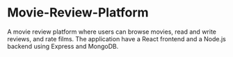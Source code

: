 # Movie-Review-Platform
 A movie review platform where users can browse movies, read and write reviews, and rate films. The application have a React frontend and a Node.js backend using Express and MongoDB.
